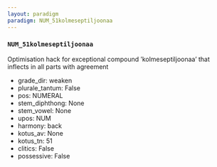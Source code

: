 ```yaml
---
layout: paradigm
paradigm: NUM_51kolmeseptiljoonaa
---
```

### ` NUM_51kolmeseptiljoonaa `

Optimisation hack for exceptional compound ’kolmeseptiljoonaa’ that inflects in all parts with agreement
* grade_dir: weaken
* plurale_tantum: False
* pos: NUMERAL
* stem_diphthong: None
* stem_vowel: None
* upos: NUM
* harmony: back
* kotus_av: None
* kotus_tn: 51
* clitics: False
* possessive: False
